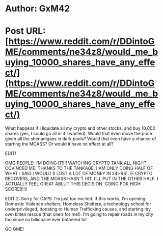 # Author: GxM42
# Post URL: [https://www.reddit.com/r/DDintoGME/comments/ne34z8/would_me_buying_10000_shares_have_any_effect/](https://www.reddit.com/r/DDintoGME/comments/ne34z8/would_me_buying_10000_shares_have_any_effect/)


What happens if I liquidate all my crypto and other stocks, and buy 10,000 shares (yes, I could go all in if I wanted). Would that even move the price given all the shenanigans in dark pools? Would that even have a chance of starting the MOASS? Or would it have no effect at all?

EDIT!

OMG PEOPLE: I’M DOING IT!!!! WATCHING CRYPTO TANK ALL NIGHT COVINCED ME. THANKS TO THE TANKAGE, I AM ONLY DOING HALF OF WHAT I SAID I WOULD (I LOST A LOT OF MONEY IN 24HRS). IF CRYPTO RECOVERS, AND THE MOASS HASN'T HIT, I’LL PUT IN THE OTHER HALF. I ACTUALLY FEEL GREAT ABLUT THIS DECISION. GOING FOR HIGH SCORE!!!!!!

EDIT 2: Sorry for CAPS. I’m just too excited. If this works, I’m opening Domestic Violence shelters, Homeless Shelters, a technology school for underprivileged, donating to Human Trafficking causes, and starting my own kitten rescue (that one’s for me!). I’m going to repair roads in my city too since no billionaire ever bothered to!

GO GME!